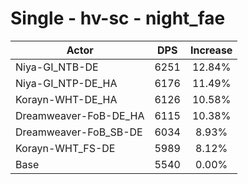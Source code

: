 # Single - hv-sc - night_fae
| Actor | DPS | Increase |
|---|:---:|:---:|
|Niya-GI_NTB-DE|6251|12.84%|
|Niya-GI_NTP-DE_HA|6176|11.49%|
|Korayn-WHT-DE_HA|6126|10.58%|
|Dreamweaver-FoB-DE_HA|6115|10.38%|
|Dreamweaver-FoB_SB-DE|6034|8.93%|
|Korayn-WHT_FS-DE|5989|8.12%|
|Base|5540|0.00%|
